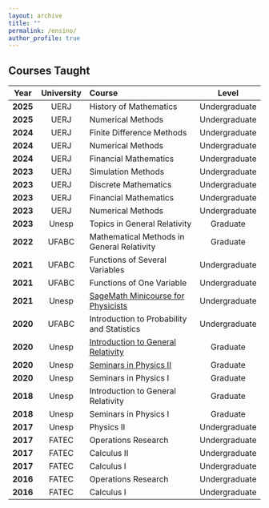 ```yaml
---
layout: archive
title: ""
permalink: /ensino/
author_profile: true
---
```


## Courses Taught

| **Year**  | **University** | **Course**                                                   | **Level**     |
| :------: | :------------: | :---------------------------------------------------------- | :-----------: |
| **2025** | UERJ           | History of Mathematics                                           | Undergraduate |
| **2025** | UERJ           | Numerical Methods                                           | Undergraduate |
| **2024** | UERJ           | Finite Difference Methods                                           | Undergraduate |
| **2024** | UERJ           | Numerical Methods                                           | Undergraduate |
| **2024** | UERJ           | Financial Mathematics                                       | Undergraduate |
| **2023** | UERJ           | Simulation Methods                                          | Undergraduate |
| **2023** | UERJ           | Discrete Mathematics                                        | Undergraduate |
| **2023** | UERJ           | Financial Mathematics                                       | Undergraduate |
| **2023** | UERJ           | Numerical Methods                                           | Undergraduate |
| **2023** | Unesp          | Topics in General Relativity                                | Graduate      |
| **2022** | UFABC          | Mathematical Methods in General Relativity                 | Graduate      |
| **2021** | UFABC          | Functions of Several Variables                              | Undergraduate |
| **2021** | UFABC          | Functions of One Variable                                   | Undergraduate |
| **2021** | Unesp          | [SageMath Minicourse for Physicists](https://rogeriotc.github.io/curso_sage/) | Undergraduate |
| **2020** | UFABC          | Introduction to Probability and Statistics                 | Undergraduate |
| **2020** | Unesp          | [Introduction to General Relativity](https://rogeriotc.github.io/_pages/RG-1.html) | Graduate      |
| **2020** | Unesp          | [Seminars in Physics II](https://rogeriotc.github.io/_pages/SFII_2020_2.html) | Graduate      |
| **2020** | Unesp          | Seminars in Physics I                                       | Graduate      |
| **2018** | Unesp          | Introduction to General Relativity                         | Graduate      |
| **2018** | Unesp          | Seminars in Physics I                                       | Graduate      |
| **2017** | Unesp          | Physics II                                                 | Undergraduate |
| **2017** | FATEC          | Operations Research                                        | Undergraduate |
| **2017** | FATEC          | Calculus II                                                | Undergraduate |
| **2017** | FATEC          | Calculus I                                                 | Undergraduate |
| **2016** | FATEC          | Operations Research                                        | Undergraduate |
| **2016** | FATEC          | Calculus I                                                 | Undergraduate |

